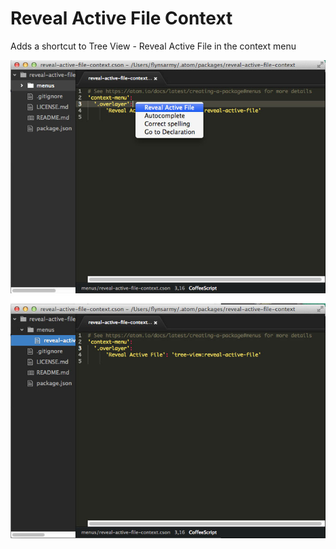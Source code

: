 # Reveal Active File Context

Adds a shortcut to Tree View - Reveal Active File in the context menu

![Context menu entry to jump to your active file in the sidebar](screenshot-1.jpg)
